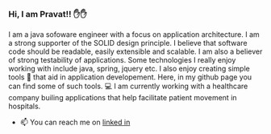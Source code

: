 ### Hi, I am Pravat!! ✋✋

I am a java sofoware engineer with a focus on application architecture. I am a strong supporter of the SOLID design principle. I believe that software code should be readable, easily extensible and scalable. I am also a believer of strong testability of applications. Some technologies I really enjoy working with include java, spring, jquery etc. I also enjoy creating simple tools 🧰 that aid in application developement. Here, in my github page you can find some of such tools. :computer: I am currently working with a healthcare company builing applications that help facilitate patient movement in hospitals.

- 📫 You can reach me on [linked in](https://www.linkedin.com/in/pravat-kumar-panda-74793722)

<!--
**pandapravat/pandapravat** is a ✨ _special_ ✨ repository because its `README.md` (this file) appears on your GitHub profile.

Here are some ideas to get you started:

- 🔭 I’m currently working on ...
- 🌱 I’m currently learning ...
- 👯 I’m looking to collaborate on ...
- 🤔 I’m looking for help with ...
- 💬 Ask me about ...
- 📫 How to reach me: ...
- 😄 Pronouns: ...
- ⚡ Fun fact: ...
-->

